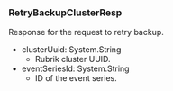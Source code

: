 ### RetryBackupClusterResp
Response for the request to retry backup.

- clusterUuid: System.String
  - Rubrik cluster UUID.
- eventSeriesId: System.String
  - ID of the event series.
